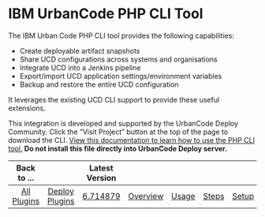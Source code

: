 
IBM UrbanCode PHP CLI Tool
==========================

The IBM Urban Code PHP CLI tool provides the following capabilities:

* Create deployable artifact snapshots
* Share UCD configurations across systems and organisations
* Integrate UCD into a Jenkins pipeline
* Export/import UCD application settings/environment variables
* Backup and restore the entire UCD configuration

It leverages the existing UCD CLI support to provide these useful extensions.

This integration is developed and supported by the UrbanCode Deploy Community. Click the “Visit Project” button at the top of the page to download the CLI. [View this documentation to learn how to use the PHP CLI tool.](https://www.ibm.com/developerworks/library/d-perform-complex-tasks-uCommand-trs/index.html) **Do not install this file directly into UrbanCode Deploy server.**


|Back to ...||Latest Version||||||
| :---: | :---: | :---: | :---: | :---: | :---: | :---: | :---: |
|[All Plugins](../../index.md)|[Deploy Plugins](../README.md)|[6.714879](https://raw.githubusercontent.com/UrbanCode/IBM-UCD-PLUGINS/main/files/PHPCLI/SubversionSourceConfig-6.714879.zip)|[Overview](overview.md)|[Usage](usage.md)|[Steps](steps.md)|[Setup](setup.md)|[Downloads](downloads.md)|
